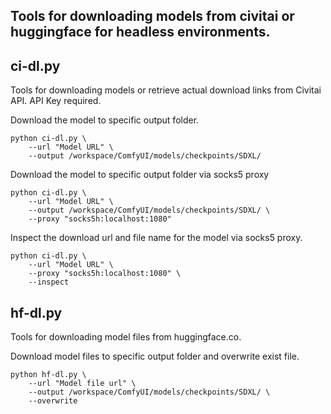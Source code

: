 Tools for downloading models from civitai or huggingface for headless environments.
---


ci-dl.py
--

Tools for downloading models or retrieve actual download links from Civitai API. API Key required.

Download the model to specific output folder.
```commandline    
python ci-dl.py \
    --url "Model URL" \
    --output /workspace/ComfyUI/models/checkpoints/SDXL/
```


Download the model to specific output folder via socks5 proxy
```commandline    
python ci-dl.py \
    --url "Model URL" \
    --output /workspace/ComfyUI/models/checkpoints/SDXL/ \
    --proxy "socks5h:localhost:1080"
```

Inspect the download url and file name for the model via socks5 proxy.
```commandline    
python ci-dl.py \
    --url "Model URL" \
    --proxy "socks5h:localhost:1080" \
    --inspect
```


hf-dl.py
--

Tools for downloading model files from huggingface.co.

Download model files to specific output folder and overwrite exist file.
```commandline
python hf-dl.py \
    --url "Model file url" \
    --output /workspace/ComfyUI/models/checkpoints/SDXL/ \
    --overwrite
```